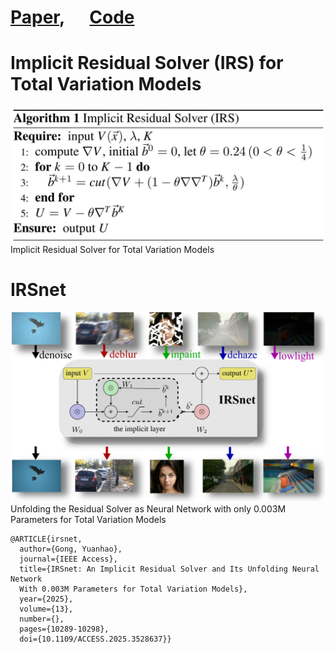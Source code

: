 # [Paper](https://ieeexplore.ieee.org/document/10838572),  $~~~~$ [Code](irs.m)
# Implicit Residual Solver (IRS) for Total Variation Models
![image](IRS.JPG)
Implicit Residual Solver for Total Variation Models
# IRSnet
![image](alls.png)
Unfolding the Residual Solver as Neural Network with only 0.003M Parameters for Total Variation Models
```text
@ARTICLE{irsnet,
  author={Gong, Yuanhao},
  journal={IEEE Access}, 
  title={IRSnet: An Implicit Residual Solver and Its Unfolding Neural Network
  With 0.003M Parameters for Total Variation Models}, 
  year={2025},
  volume={13},
  number={},
  pages={10289-10298},
  doi={10.1109/ACCESS.2025.3528637}}
```
